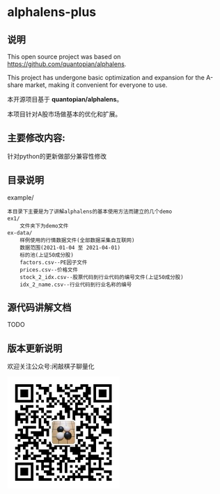 # alphalens-plus
## 说明
This open source project was based on https://github.com/quantopian/alphalens.

This project has undergone basic optimization and expansion for the A-share market, making it convenient for everyone to use.

本开源项目基于 **quantopian/alphalens**。

本项目针对A股市场做基本的优化和扩展。


## 主要修改内容:
针对python的更新做部分兼容性修改

## 目录说明
example/
    
    本目录下主要是为了讲解alphalens的基本使用方法而建立的几个demo
    ex1/    
        文件夹下为demo文件
    ex-data/
        样例使用的行情数据文件(全部数据采集自互联网)
        数据范围(2021-01-04 至 2021-04-01)
        标的池(上证50成分股)
        factors.csv--PE因子文件
        prices.csv--价格文件
        stock_2_idx.csv--股票代码到行业代码的编号文件(上证50成分股)
        idx_2_name.csv--行业代码到行业名称的编号
## 源代码讲解文档
TODO

## 版本更新说明

欢迎关注公众号:闲敲棋子聊量化

![Image_text](https://raw.githubusercontent.com/xqqzllh/xqqzllh/refs/heads/main/img/公众号-二维码8CM.jpg)
